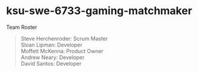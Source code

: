 # ksu-swe-6733-gaming-matchmaker

Team Roster
> Steve Herchenroder: Scrum Master\
Sloan Lipman: Developer\
Moffett McKenna: Product Owner\
Andrew Neary: Developer\
David Santos: Developer

